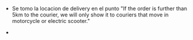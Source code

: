 - Se tomo la locacion de delivery en el punto 
"If the order is further than 5km to the courier, we will only show it to couriers that move in motorcycle or electric scooter."

- 


